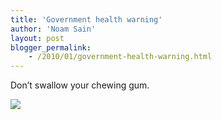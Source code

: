 ```yaml
---
title: 'Government health warning'
author: 'Noam Sain'
layout: post
blogger_permalink:
    - /2010/01/government-health-warning.html
---
```


Don’t swallow your chewing gum.

  
[![](http://4.bp.blogspot.com/_8aN4krk1nsk/S2CJEmPjXHI/AAAAAAAAAV0/LOuaoveHo70/s400/gum-warning.jpg)](http://4.bp.blogspot.com/_8aN4krk1nsk/S2CJEmPjXHI/AAAAAAAAAV0/LOuaoveHo70/s1600-h/gum-warning.jpg)